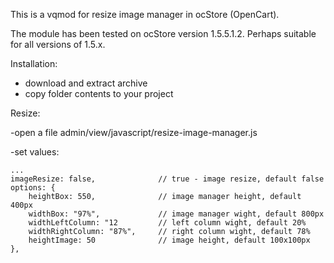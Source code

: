 This is a vqmod for resize image manager in ocStore (OpenCart).

The module has been tested on ocStore version 1.5.5.1.2. 
Perhaps suitable for all versions of 1.5.x.

Installation:
- download and extract archive
- copy folder contents to your project
       
Resize:

 -open a file admin/view/javascript/resize-image-manager.js
 
 -set values:
 
    ...
    imageResize: false,              // true - image resize, default false
    options: {
        heightBox: 550,              // image manager height, default 400px
        widthBox: "97%",             // image manager wight, default 800px
        widthLeftColumn: "12         // left column wight, default 20%
        widthRightColumn: "87%",     // right column wight, default 78%
        heightImage: 50              // image height, default 100x100px
    },                
